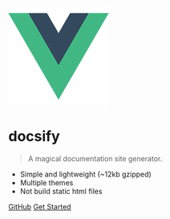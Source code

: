 ![logo](_media/logo.png)

# docsify

> A magical documentation site generator.

- Simple and lightweight (~12kb gzipped)
- Multiple themes
- Not build static html files


[GitHub](https://github.com/QingWei-Li/docsify/)
[Get Started](#quick-start)

<!-- 背景图片 -->
<!-- ![](_media/bg.jpg) -->
<!-- 背景色 -->
<!-- ![color](#f0f0f0) -->